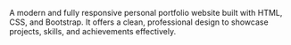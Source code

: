 A modern and fully responsive personal portfolio website built with HTML, CSS, and Bootstrap. It offers a clean, professional design to showcase projects, skills, and achievements effectively.

